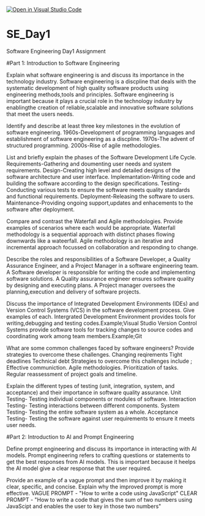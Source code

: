 [![Open in Visual Studio Code](https://classroom.github.com/assets/open-in-vscode-2e0aaae1b6195c2367325f4f02e2d04e9abb55f0b24a779b69b11b9e10269abc.svg)](https://classroom.github.com/online_ide?assignment_repo_id=15576235&assignment_repo_type=AssignmentRepo)
# SE_Day1
Software Engineering Day1 Assignment

#Part 1: Introduction to Software Engineering

Explain what software engineering is and discuss its importance in the technology industry.
Software engineering is a discpline that deals with the systematic development of high quality software products using engineering methods,tools and principles.
Software engineering is important because it plays a crucial role in the technology industry by enablingthe creation of reliable,scalable and innovative software solutions that meet the users needs.

Identify and describe at least three key milestones in the evolution of software engineering.
1960s-Development of programming languages and establishment of software engineering as a discpline.
1970s-The advent of structured programming.
2000s-Rise of agile methodologies.


List and briefly explain the phases of the Software Development Life Cycle.
Requirements-Gathering and doumenting user needs and system requirements.
Design-Creating high level and detailed designs of the software architecture and user interface.
Implemantation-Writing code and building the software according to the design specifications.
Testing-Conducting various tests to ensure the software meets  quality standards and functional requirements.
Deployment-Releasing the software to users.
Maintenance-Providing ongoing support,updates and enhacements to the software after deployment.

Compare and contrast the Waterfall and Agile methodologies. Provide examples of scenarios where each would be appropriate.
Waterfall methodology is  a sequential approach with distinct phases flowing downwards like a wateerfall.
Agile methodology is an iterative and incremental approach focussed on collaboration and responding to change.

Describe the roles and responsibilities of a Software Developer, a Quality Assurance Engineer, and a Project Manager in a software engineering team.
A Software developer is responsible for writing the code and implementing software solutions.
A Quality assurance engineer ensures software quality by designing and executing plans.
A Project manager oversees the planning,execution and delivery of software projects.

Discuss the importance of Integrated Development Environments (IDEs) and Version Control Systems (VCS) in the software development process. Give examples of each.
Intergrated Development Environment provides tools for writing,debugging and testing codes.Example;Visual Studio
Version Control Systems provide software tools for tracking changes to source codes and coordinating work among team members.Example;Git


What are some common challenges faced by software engineers? Provide strategies to overcome these challenges.
Changing reqirements
Tight deadlines
Technical debt
Strategies to overcome this challenges include ;
Effective communiction.
Agile methodologies.
Prioritization of tasks.
Regular reassessment of project goals and timeline.


Explain the different types of testing (unit, integration, system, and acceptance) and their importance in software quality assurance.
Unit Testing- Testing individual components or modules of software.
Interaction Testing- Testing interactions between different components.
System Testing- Testing the entire software system as a whole.
Acceptance Testing- Testing the software against user requirements to ensure it meets user needs.

#Part 2: Introduction to AI and Prompt Engineering


Define prompt engineering and discuss its importance in interacting with AI models.
Prompt engineering refers to crafting questions or statements to get the best responses from AI models.
This is important because it heelps the AI model give a clear response that the user required.

Provide an example of a vague prompt and then improve it by making it clear, specific, and concise. Explain why the improved prompt is more effective.
VAGUE PROMPT - "How to write a code using JavaScript"
CLEAR PROMPT - "How to write a code that gives the sum of two numbers using JavaScipt and enables the user to key in those two numbers"


